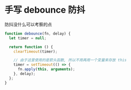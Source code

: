 # 手写 debounce 防抖

防抖没什么可以考察的点

```js
function debounce(fn, delay) {
  let timer = null;

  return function () {
    clearTimeout(timer);

    // 由于这里使用的是箭头函数, 所以不用再用一个变量来存放 this
    timer = setTimeout(() => {
      fn.apply(this, arguments);
    }, delay);
  };
}
```
